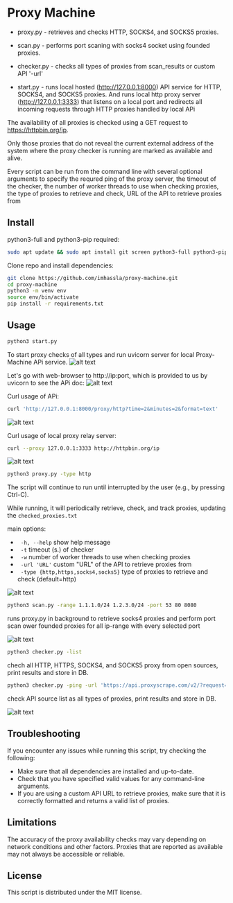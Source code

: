 # Proxy Machine

- proxy.py - retrieves and checks HTTP, SOCKS4, and SOCKS5 proxies.

- scan.py - performs port scaning with socks4 socket using founded proxies.

- checker.py - checks all types of proxies from scan_results or custom API '-url'

- start.py - runs local hosted (http://127.0.0.1:8000) API service for HTTP, SOCKS4, and SOCKS5 proxies. And runs local http proxy server (http://127.0.0.1:3333) that listens on a local port and redirects all incoming requests through HTTP proxies handled by local APi


The availability of all proxies is checked using a GET request to https://httpbin.org/ip. 

Only those proxies that do not reveal the current external address of the system where the proxy checker is running are marked as available and alive.

Every script can be run from the command line with several optional arguments to specify the requred ping of the proxy server, the timeout of the checker, the number of worker threads to use when checking proxies, the type of proxies to retrieve and check, URL of the API to retrieve proxies from   

## Install
python3-full and python3-pip required:
```bash
sudo apt update && sudo apt install git screen python3-full python3-pip -y
```
  
Clone repo and install dependencies:
```bash
git clone https://github.com/imhassla/proxy-machine.git
cd proxy-machine
python3 -m venv env
source env/bin/activate
pip install -r requirements.txt
```


## Usage

```bash
python3 start.py
```
To start proxy checks of all types and run uvicorn server for local Proxy-Machine APi service.
![alt text](https://github.com/imhassla/proxy-machine/blob/main/img/api-start.png)

Let's go with web-browser to http://ip:port, which is provided to us by uvicorn to see the APi doc:
![alt text](https://github.com/imhassla/proxy-machine/blob/main/img/api-doc.png)

Curl usage of APi:
```bash
curl 'http://127.0.0.1:8000/proxy/http?time=2&minutes=2&format=text'
```
![alt text](https://github.com/imhassla/proxy-machine/blob/main/img/api-demo.png)

Curl usage of local proxy relay server:
```bash
curl --proxy 127.0.0.1:3333 http://httpbin.org/ip
```
![alt text](https://github.com/imhassla/proxy-machine/blob/main/img/http-proxy-relay.png)

```bash
python3 proxy.py -type http
```

The script will continue to run until interrupted by the user (e.g., by pressing Ctrl-C). 

While running, it will periodically retrieve, check, and track proxies, updating the `checked_proxies.txt` 

main options:
- `  -h, --help `           show help message                       
- `  -t `                   timeout (s.) of checker  
- `  -w `                   number of worker threads to use when checking proxies                  
- `  -url 'URL' `           custom "URL" of the API to retrieve proxies from
- ` -type {http,https,socks4,socks5}`
type of proxies to retrieve and check (default=http)  

![alt text](https://github.com/imhassla/proxy-machine/blob/main/img/demo_machine.png)

```bash
python3 scan.py -range 1.1.1.0/24 1.2.3.0/24 -port 53 80 8080
```
runs proxy.py in background to retrieve socks4 proxies and perform port scan ower founded proxies for all ip-range with every selected port

![alt text](https://github.com/imhassla/proxy-machine/blob/main/img/demo_scan.png)

```bash
python3 checker.py -list
```
chech all HTTP, HTTPS, SOCKS4, and SOCKS5 proxy from open sources, print results and store in DB.



```bash
python3 checker.py -ping -url 'https://api.proxyscrape.com/v2/?request=displayproxies&protocol=all&timeout=300'
```
check API source list as all types of proxies, print results and store in DB.

![alt text](https://github.com/imhassla/proxy-machine/blob/main/img/demo_checker.png)

## Troubleshooting

If you encounter any issues while running this script, try checking the following:

- Make sure that all dependencies are installed and up-to-date.
- Check that you have specified valid values for any command-line arguments.
- If you are using a custom API URL to retrieve proxies, make sure that it is correctly formatted and returns a valid list of proxies.

## Limitations

The accuracy of the proxy availability checks may vary depending on network conditions and other factors. Proxies that are reported as available may not always be accessible or reliable.

## License

This script is distributed under the MIT license. 
